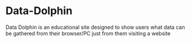 # Data-Dolphin
Data Dolphin is an educational site designed to show users what data can be gathered from their browser/PC just from them visiting a website
